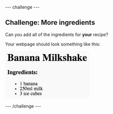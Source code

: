 \--- challenge \---

## Challenge: More ingredients

Can you add all of the ingredients for **your** recipe?

Your webpage should look something like this:

![captură de ecran](images/recipe-more-ingredients.png)

\--- /challenge \---